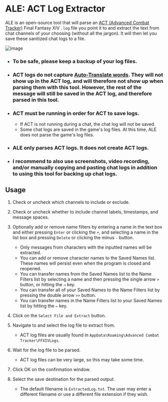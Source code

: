 # ALE: ACT Log Extractor

ALE is an open-source tool that will parse an [ACT (Advanced Combat Tracker)](https://advancedcombattracker.com/) Final Fantasy XIV `.log` file you point it to and extract the text from chat channels of your choosing (without all the jargon). It will then let you save these sanitized chat logs to a file.

![image](https://user-images.githubusercontent.com/63081353/132161494-089de086-5691-4127-a401-30f88feb771c.png)

* ### **To be safe, please keep a backup of your log files.**

* ### ACT logs do not capture [Auto-Translate words](https://ffxiv.fandom.com/wiki/Auto-translator). They will not show up in the ACT log, and will therefore not show up when parsing them with this tool. However, the rest of the message will still be saved in the ACT log, and therefore parsed in this tool.

* ### ACT must be running in order for ACT to save logs. 
  * If ACT is not running during a chat, the chat log will not be saved.
  * Some chat logs are saved in the game's log files. At this time, ALE does not parse the game's log files.

* ### ALE only parses ACT logs. It does not create ACT logs.

* ### I recommend to also use screenshots, video recording, and/or manually copying and pasting chat logs in addition to using this tool for backing up chat logs.

## Usage

1. Check or uncheck which channels to include or exclude.

2. Check or uncheck whether to include channel labels, timestamps, and message spaces.

3. Optionally add or remove name filters by entering a name in the text box and either pressing `Enter` or clicking the `+`, and selecting a name in the list box and pressing `Delete` or clicking the minus `-` button.
   * Only messages from characters with the inputted names will be extracted.
   * You can add or remove character names to the Saved Names list. These names will persist even when the program is closed and reopened. 
   * You can transfer names from the Saved Names list to the Name Filters list by selecting a name and then pressing the single arrow `>` button, or hitting the `→` key. 
   * You can transfer all of your Saved Names to the Name Filters list by pressing the double arrow `>>` button.
   * You can transfer names in the Name Filters list to your Saved Names list by hitting the `←` key.

2. Click on the `Select File and Extract` button.

3. Navigate to and select the log file to extract from.
    * ACT log files are usually found in `AppData\Roaming\Advanced Combat Tracker\FFXIVLogs`.

4. Wait for the log file to be parsed.
    * ACT log files can be very large, so this may take some time. 

5. Click OK on the confirmation window.

6. Select the save destination for the parsed output. 
    * The default filename is `ExtractedLog.txt`. The user may enter a different filename or use a different file extension if they wish.
